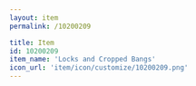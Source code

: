 ```yaml
---
layout: item
permalink: /10200209

title: Item
id: 10200209
item_name: 'Locks and Cropped Bangs'
icon_url: 'item/icon/customize/10200209.png'
---
```

